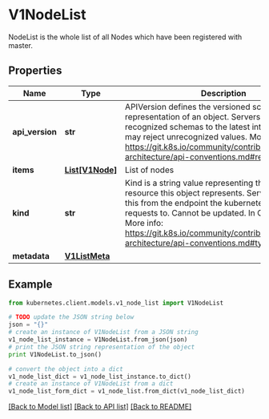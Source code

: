 # V1NodeList

NodeList is the whole list of all Nodes which have been registered with master.

## Properties

Name | Type | Description | Notes
------------ | ------------- | ------------- | -------------
**api_version** | **str** | APIVersion defines the versioned schema of this representation of an object. Servers should convert recognized schemas to the latest internal value, and may reject unrecognized values. More info: https://git.k8s.io/community/contributors/devel/sig-architecture/api-conventions.md#resources | [optional] 
**items** | [**List[V1Node]**](V1Node.md) | List of nodes | 
**kind** | **str** | Kind is a string value representing the REST resource this object represents. Servers may infer this from the endpoint the kubernetes.client submits requests to. Cannot be updated. In CamelCase. More info: https://git.k8s.io/community/contributors/devel/sig-architecture/api-conventions.md#types-kinds | [optional] 
**metadata** | [**V1ListMeta**](V1ListMeta.md) |  | [optional] 

## Example

```python
from kubernetes.client.models.v1_node_list import V1NodeList

# TODO update the JSON string below
json = "{}"
# create an instance of V1NodeList from a JSON string
v1_node_list_instance = V1NodeList.from_json(json)
# print the JSON string representation of the object
print V1NodeList.to_json()

# convert the object into a dict
v1_node_list_dict = v1_node_list_instance.to_dict()
# create an instance of V1NodeList from a dict
v1_node_list_form_dict = v1_node_list.from_dict(v1_node_list_dict)
```
[[Back to Model list]](../README.md#documentation-for-models) [[Back to API list]](../README.md#documentation-for-api-endpoints) [[Back to README]](../README.md)


